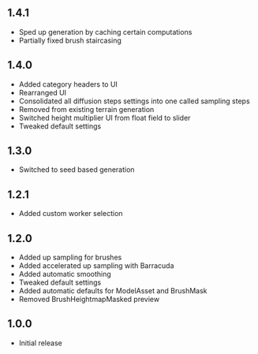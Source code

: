 ## 1.4.1
- Sped up generation by caching certain computations
- Partially fixed brush staircasing

## 1.4.0
- Added category headers to UI
- Rearranged UI
- Consolidated all diffusion steps settings into one called sampling steps
- Removed from existing terrain generation
- Switched height multiplier UI from float field to slider
- Tweaked default settings

## 1.3.0
- Switched to seed based generation

## 1.2.1
- Added custom worker selection

## 1.2.0
- Added up sampling for brushes
- Added accelerated up sampling with Barracuda
- Added automatic smoothing
- Tweaked default settings
- Added automatic defaults for ModelAsset and BrushMask
- Removed BrushHeightmapMasked preview

## 1.0.0
- Initial release